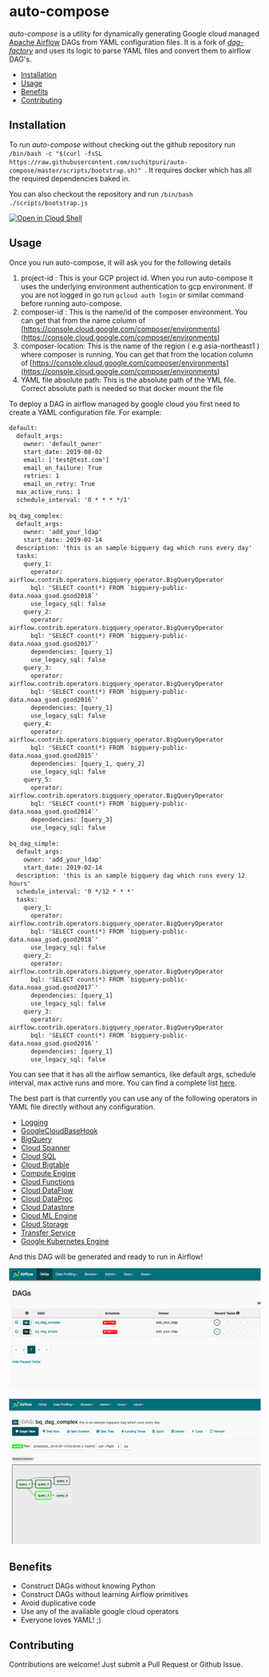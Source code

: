 # auto-compose

*auto-compose* is a utility for dynamically generating Google cloud managed [Apache Airflow](https://cloud.google.com/composer/) DAGs from YAML configuration files. It is a fork of [*dag-factory*](https://github.com/ajbosco/dag-factory) and uses its logic to parse YAML files and convert them to airflow DAG's.

- [Installation](#installation)
- [Usage](#usage)
- [Benefits](#benefits)
- [Contributing](#contributing)
  
## Installation

To run *auto-compose* without checking out the github repository run `/bin/bash -c "$(curl -fsSL  https://raw.githubusercontent.com/suchitpuri/auto-compose/master/scripts/bootstrap.sh)"
`. It requires docker which has all the required dependencies baked in.

You can also checkout the repository and run `/bin/bash ./scripts/bootstrap.js` 

[![Open in Cloud Shell](http://gstatic.com/cloudssh/images/open-btn.svg)](https://console.cloud.google.com/cloudshell/editor?cloudshell_git_repo=https%3A%2F%2Fgithub.com%2Fsuchitpuri%2Fauto-compose&cloudshell_print=cloudshell-run.txt&cloudshell_open_in_editor=bootstrap.sh)


## Usage

Once you run auto-compose, it will ask you for the following details
1. project-id : This is your GCP project id. When you run auto-compose it uses the underlying environment authentication to gcp environment. If you are not logged in go run `gcloud auth login` or similar command before running auto-compose.
2. composer-id : This is the name/id of the composer environment. You can get that from the name column of [https://console.cloud.google.com/composer/environments](https://console.cloud.google.com/composer/environments) 
3. composer-location: This is the name of the region ( e.g asia-northeast1 ) where composer is running. You can get that from the location column of [https://console.cloud.google.com/composer/environments](https://console.cloud.google.com/composer/environments)
4. YAML file absolute path: This is the absolute path of the YML file. Correct absolute path is needed so that docker mount the file 

To deploy a DAG in airflow managed by google cloud you first need to create a YAML configuration file. For example:

```
default:
  default_args:
    owner: 'default_owner'
    start_date: 2019-08-02
    email: ['test@test.com']
    email_on_failure: True
    retries: 1
    email_on_retry: True
  max_active_runs: 1
  schedule_interval: '0 * * * */1'

bq_dag_complex:
  default_args:
    owner: 'add_your_ldap'
    start_date: 2019-02-14
  description: 'this is an sample bigquery dag which runs every day'
  tasks:
    query_1:
      operator: airflow.contrib.operators.bigquery_operator.BigQueryOperator
      bql: 'SELECT count(*) FROM `bigquery-public-data.noaa_gsod.gsod2018`'
      use_legacy_sql: false
    query_2:
      operator: airflow.contrib.operators.bigquery_operator.BigQueryOperator
      bql: 'SELECT count(*) FROM `bigquery-public-data.noaa_gsod.gsod2017`'
      dependencies: [query_1]
      use_legacy_sql: false
    query_3:
      operator: airflow.contrib.operators.bigquery_operator.BigQueryOperator
      bql: 'SELECT count(*) FROM `bigquery-public-data.noaa_gsod.gsod2016`'
      dependencies: [query_1]
      use_legacy_sql: false
    query_4:
      operator: airflow.contrib.operators.bigquery_operator.BigQueryOperator
      bql: 'SELECT count(*) FROM `bigquery-public-data.noaa_gsod.gsod2015`'
      dependencies: [query_1, query_2]
      use_legacy_sql: false
    query_5:
      operator: airflow.contrib.operators.bigquery_operator.BigQueryOperator
      bql: 'SELECT count(*) FROM `bigquery-public-data.noaa_gsod.gsod2014`'
      dependencies: [query_3]
      use_legacy_sql: false

bq_dag_simple:
  default_args:
    owner: 'add_your_ldap'
    start_date: 2019-02-14
  description: 'this is an sample bigquery dag which runs every 12 hours'
  schedule_interval: '0 */12 * * *'
  tasks:
    query_1:
      operator: airflow.contrib.operators.bigquery_operator.BigQueryOperator
      bql: 'SELECT count(*) FROM `bigquery-public-data.noaa_gsod.gsod2018`'
      use_legacy_sql: false
    query_2:
      operator: airflow.contrib.operators.bigquery_operator.BigQueryOperator
      bql: 'SELECT count(*) FROM `bigquery-public-data.noaa_gsod.gsod2017`'
      dependencies: [query_1]
      use_legacy_sql: false
    query_3:
      operator: airflow.contrib.operators.bigquery_operator.BigQueryOperator
      bql: 'SELECT count(*) FROM `bigquery-public-data.noaa_gsod.gsod2016`'
      dependencies: [query_1]
      use_legacy_sql: false

```

You can see that it has all the airflow semantics, like default args, schedule interval, max active runs and more.
You can find a complete list [here](https://airflow.readthedocs.io/en/latest/code.html#airflow.models.BaseOperator).

The best part is that currently you can use any of the following operators in YAML file directly without any configuration.

* [Logging](https://airflow.readthedocs.io/en/latest/integration.html#id2)
* [GoogleCloudBaseHook](https://airflow.readthedocs.io/en/latest/integration.html#googlecloudbasehook)
* [BigQuery](https://airflow.readthedocs.io/en/latest/integration.html#bigquery)
* [Cloud Spanner](https://airflow.readthedocs.io/en/latest/integration.html#cloud-spanner)
* [Cloud SQL](https://airflow.readthedocs.io/en/latest/integration.html#cloud-sql)
* [Cloud Bigtable](https://airflow.readthedocs.io/en/latest/integration.html#cloud-bigtable)
* [Compute Engine](https://airflow.readthedocs.io/en/latest/integration.html#compute-engine)
* [Cloud Functions](https://airflow.readthedocs.io/en/latest/integration.html#cloud-functions)
* [Cloud DataFlow](https://airflow.readthedocs.io/en/latest/integration.html#cloud-dataflow)
* [Cloud DataProc](https://airflow.readthedocs.io/en/latest/integration.html#cloud-dataflow)
* [Cloud Datastore](https://airflow.readthedocs.io/en/latest/integration.html#cloud-datastore)
* [Cloud ML Engine](https://airflow.readthedocs.io/en/latest/integration.html#cloud-ml-engine)
* [Cloud Storage](https://airflow.readthedocs.io/en/latest/integration.html#cloud-storage)
* [Transfer Service](https://airflow.readthedocs.io/en/latest/integration.html#transfer-service)
* [Google Kubernetes Engine](https://airflow.readthedocs.io/en/latest/integration.html#google-kubernetes-engine)


And this DAG will be generated and ready to run in Airflow!

![screenshot](img/example_dag.png)

![screenshot](img/example_dag_2.png)

## Benefits

* Construct DAGs without knowing Python
* Construct DAGs without learning Airflow primitives
* Avoid duplicative code
* Use any of the available google cloud operators
* Everyone loves YAML! ;)

## Contributing

Contributions are welcome! Just submit a Pull Request or Github Issue.


